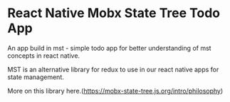 # React Native Mobx State Tree Todo App

An app build in mst - simple todo app for better understanding of mst concepts in react native.

MST is an alternative library for redux to use in our react native apps for state management.

More on this library here.(https://mobx-state-tree.js.org/intro/philosophy)
